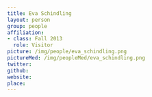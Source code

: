 ```yaml
---
title: Eva Schindling
layout: person
group: people
affiliation:
- class: Fall 2013
  role: Visitor
picture: /img/people/eva_schindling.png
pictureMed: /img/peopleMed/eva_schindling.png
twitter:
github:
website:
place:
---
```

